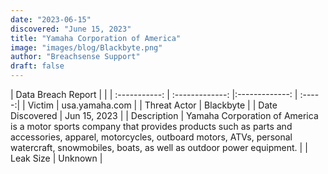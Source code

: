 ```yaml
---
date: "2023-06-15"
discovered: "June 15, 2023"
title: "Yamaha Corporation of America"
image: "images/blog/Blackbyte.png"
author: "Breachsense Support"
draft: false
---
```


| Data Breach Report           |              | 
| :-----------: | :-------------:     |:-------------:    | :-----:|
| Victim      | usa.yamaha.com      | 
| Threat Actor      | Blackbyte      | 
| Date Discovered      | Jun 15, 2023      | 
| Description      | Yamaha Corporation of America is a motor sports company that provides products such as parts and accessories, apparel, motorcycles, outboard motors, ATVs, personal watercraft, snowmobiles, boats, as well as outdoor power equipment.      | 
| Leak Size      | Unknown      | 


